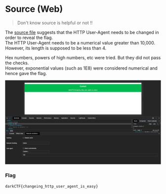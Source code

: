 # Source (Web)  
  
> Don't know source is helpful or not !!  
  
  
The [source file](https://github.com/EnigmaEnvoy/2020-CTF-Writeups/blob/master/Dark%20CTF/Source/index.php) suggests that the HTTP User-Agent needs to be changed in order to reveal the flag.  
The HTTP User-Agent needs to be a numerical value greater than 10,000. However, its length is supposed to be less than 4.  
  
Hex numbers, powers of high numbers, etc were tried. But they did not pass the checks.  
However, exponential values (such as 1E8) were considered numerical and hence gave the flag.  
  
![solution](https://github.com/EnigmaEnvoy/2020-CTF-Writeups/blob/master/Dark%20CTF/Source/solution.png)  
  
  
### Flag
`darkCTF{changeing_http_user_agent_is_easy}`
